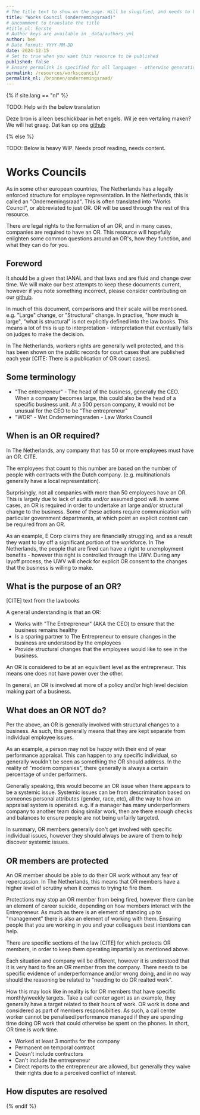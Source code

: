 ```yaml
---
# The title text to show on the page. Will be slugified, and needs to be unique
title: "Works Council (ondernemingsraad)"
# Uncommment to translate the title
#title_nl: Eerste
# Author keys are available in _data/authors.yml
author: ben
# Date format: YYYY-MM-DD
date: 2024-12-15
# Set to true when you want this resource to be published
published: false
# Ensure permalink is specified for all languages - otherwise generation will fail
permalink: /resources/workscouncil/
permalink_nl: /bronnen/ondernemingsraad/
---
```


{% if site.lang == "nl" %}

TODO: Help with the below translation

Deze bron is alleen beschickbaar in het engels. Wil je een vertaling maken? We will het graag. Dat kan op ons [github][techwerkers-github]

{% else %}

TODO: Below is heavy WIP. Needs proof reading, needs content.

# Works Councils

As in some other european countries, The Netherlands has a legally enforced structure for employee representation. In the Netherlands, this is called an "Ondernemingsraad". This is often translated into "Works Council", or abbreviated to just OR. OR will be used through the rest of this resource.

There are legal rights to the formation of an OR, and in many cases, companies are required to have an OR. This resource will hopefully enlighten some common questions around an OR's, how they function, and what they can do for you.

## Foreword

It should be a given that IANAL and that laws and are fluid and change over time. We will make our best attempts to keep these documents current, however if you note something incorrect, please consider contributing on our [github][techwerkers-github].

In much of this document, comparisons and their scale will be mentioned. e.g. "Large" change, or "Structural" change. In practise, "how much is large", "what is structural" is not explicitly defined into the law books. This means a lot of this is up to interpretation - interpretation that eventually falls on judges to make the decision.

In The Netherlands, workers rights are generally well protected, and this has been shown on the public records for court cases that are published each year [CITE: There is a publication of OR court cases].

## Some terminology

- "The entrepreneur" - The head of the business, generally the CEO. When a company becomes large, this could also be the head of a specific business unit. At a 500 person company, it would not be unusual for the CEO to be "The entrepreneur"
- "WOR" - Wet Ondernemingsraden - Law Works Council

## When is an OR required?

In The Netherlands, any company that has 50 or more employees must have an OR. CITE.

The employees that count to this number are based on the number of people with contracts with the Dutch company. (e.g. multinationals generally have a local representation).

Surprisingly, not all companies with more than 50 employees have an OR. This is largely due to lack of audits and/or assumed good will. In some cases, an OR is required in order to undertake an large and/or structural change to the business. Some of these actions require communication with particular government departments, at which point an explicit content can be required from an OR.

As an example, E Corp claims they are financially struggling, and as a result they want to lay off a significant portion of the workforce. In The Netherlands, the people that are fired can have a right to unemployment benefits - however this right is controlled through the UWV. During any layoff process, the UWV will check for explicit OR consent to the changes that the business is willing to make.

## What is the purpose of an OR?

[CITE] text from the lawbooks

A general understanding is that an OR:

- Works with "The Entrepreneur" (AKA the CEO) to ensure that the business remains healthy
- Is a sparing partner to The Entrepreneur to ensure changes in the business are understood by the employees
- Provide structural changes that the employees would like to see in the business.

An OR is considered to be at an equivilient level as the entrepreneur. This means one does not have power over the other.

In general, an OR is involved at more of a policy and/or high level decision making part of a business.

## What does an OR NOT do?

Per the above, an OR is generally involved with structural changes to a business. As such, this generally means that they are kept separate from individual employee issues.

As an example, a person may not be happy with their end of year performance appraisal. This can happen to any specific individual, so generally wouldn't be seen as something the OR should address. In the reality of "modern companies", there generally is always a certain percentage of under performers.

Generally speaking, this would become an OR issue when there appears to be a systemic issue. Systemic issues can be from descrimination based on someones personal attributes (gender, race, etc), all the way to how an appraisal system is operated. e.g. if a manager has many underperformers company to another team doing similar work, then are there enough checks and balances to ensure people are not being unfairly targeted.

In summary, OR members generally don't get involved with specific individual issues, however they should always be aware of them to help discover systemic issues.

## OR members are protected

An OR member should be able to do their OR work without any fear of repercussion. In The Netherlands, this means that OR members have a higher level of scrutiny when it comes to trying to fire them.

Protections may stop an OR member from being fired, however there can be an element of career suicide, depending on how members interact with the Entrepreneur. As much as there is an element of standing up to "management" there is also an element of working with them. Ensuring people that you are working in you and your colleagues best intentions can help.

There are specific sections of the law [CITE] for which protects OR members, in order to keep them operating impartially as mentioned above.

Each situation and company will be different, however it is understood that it is very hard to fire an OR member from the company. There needs to be specific evidence of underperformance and/or wrong doing, and in no way should the reasoning be related to "needing to do OR realted work".

How this may look like in reality is for OR members that have specific monthly/weekly targets. Take a call center agent as an example, they generally have a target related to their hours of work. OR work is done and considered as part of members responsibilties. As such, a call center worker cannot be penalised/performance managed if they are spending time doing OR work that could otherwise be spent on the phones. In short, OR time is work time.


- Worked at least 3 months for the company
- Permanent on temporal contract
- Doesn't include contractors
- Can't include the entrepreneur
- Direct reports to the entrepreneur are allowed, but generally they waive their rights due to a perceived conflict of interest.

## How disputes are resolved

<!-- Links -->
[techwerkers-github]: https://www.github.com/techworkersco/twc-site-nl

{% endif %}
